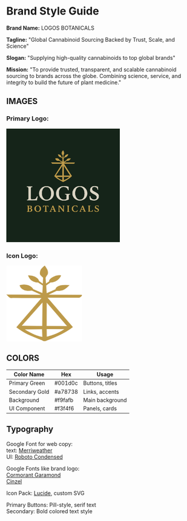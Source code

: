 # Brand Style Guide

**Brand Name:** LOGOS BOTANICALS  

**Tagline:** "Global Cannabinoid Sourcing Backed by Trust, Scale, and Science"

**Slogan:** "Supplying high-quality cannabinoids to top global brands"  

**Mission:** "To provide trusted, transparent, and scalable cannabinoid sourcing to brands across the globe. Combining science, service, and integrity to build the future of plant medicine."

## IMAGES

### Primary Logo:  
<img src="../public/images/SquareLogo-scalable.svg" width="300px" height="300px" />

### Icon Logo:  
<img src="../public/images/emblem.svg" width="200px" height="200px" />

## COLORS  

|Color Name |	Hex |	Usage|
|---|---|---|
|Primary Green	| #001d0c	| Buttons, titles|
|Secondary Gold |	#a78738 |	Links, accents|
|Background	| #f9fafb | Main background|
|UI Component|#f3f4f6| Panels, cards |
## Typography

Google Font for web copy:  
text: [Merriweather]()  
UI: [Roboto Condensed]() 

Google Fonts like brand logo:   
[Cormorant Garamond](https://fonts.google.com/specimen/Cormorant+Garamond)  
[Cinzel](https://fonts.google.com/specimen/Cinzel)

Icon Pack: [Lucide](https://lucide.dev/), custom SVG

Primary Buttons: Pill-style, serif text  
Secondary: Bold colored text style
